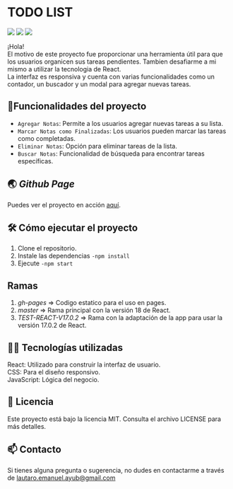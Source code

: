 
<h1>TODO LIST</h1>
<p aling=center>
  <img src="https://img.shields.io/badge/license-MIT-blue">
<img src="https://img.shields.io/badge/React_Version-18,_17.0.2-blue">
<img src="https://img.shields.io/badge/STATUS-STABLE-green">
  <p/>
¡Hola!<br>
El motivo de este proyecto fue proporcionar una herramienta útil para que los usuarios organicen sus tareas pendientes. Tambien desafiarme a mi mismo a utilizar la tecnologia de React.<br> 
La interfaz es responsiva y cuenta con varias funcionalidades como un contador, un buscador y un modal para agregar nuevas tareas.

## :hammer:Funcionalidades del proyecto

- `Agregar Notas`: Permite a los usuarios agregar nuevas tareas a su lista.
- `Marcar Notas como Finalizadas`: Los usuarios pueden marcar las tareas como completadas.
- `Eliminar Notas`: Opción para eliminar tareas de la lista.
- `Buscar Notas`: Funcionalidad de búsqueda para encontrar tareas específicas.

## 🌏 *Github Page*
Puedes ver el proyecto en acción <a href="https://lautiayub.github.io/TODO-LIST--React-/" target="_blank">aquí</a>.


## 🛠️ **Cómo ejecutar el proyecto**


1. Clone el repositorio.
2. Instale las dependencias ```-npm install``` 
3. Ejecute ```-npm start```

## **Ramas**

1. *gh-pages* => Codigo estatico para el uso en pages.
2. *master* => Rama principal con la versión 18 de React.
3. *TEST-REACT-V17.0.2* => Rama con la adaptación de la app para usar la versión 17.0.2 de React.

## 👨‍💻 Tecnologías utilizadas
React: Utilizado para construir la interfaz de usuario.<br>
CSS: Para el diseño responsivo.<br>
JavaScript: Lógica del negocio.

## 📄 Licencia
Este proyecto está bajo la licencia MIT. Consulta el archivo LICENSE para más detalles.

## 📫 **Contacto**
Si tienes alguna pregunta o sugerencia, no dudes en contactarme a través de <a href="mailto:lautaro.emanuel.ayub@gmail.com">lautaro.emanuel.ayub@gmail.com</a>
